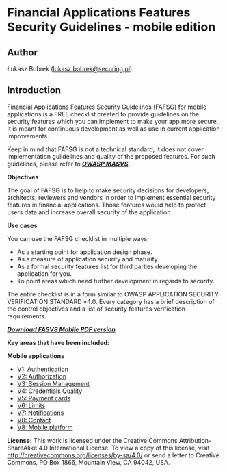 # Financial Applications Features Security Guidelines - mobile edition

## Author

Łukasz Bobrek (lukasz.bobrek@securing.pl)

## Introduction

Financial Applications Features Security Guidelines (FAFSG) for mobile applications is a FREE checklist created to provide guidelines on the security features  which you can implement to make your app more secure. It is meant for continuous development as well as use in current application improvements.

Keep in mind that FAFSG is not a technical standard, it does not cover implementation guildelines and quality of the proposed features. For such guidelines, please refer to [___OWASP MASVS___](https://github.com/OWASP/owasp-masvs).

**Objectives**

The goal of FAFSG is to help to make security decisions for developers, architects, reviewers and vendors in order to implement essential security features in financial applications. Those features would help to protect users data and increase overall security of the application. 

**Use cases**

You can use the FAFSG checklist in multiple ways:
- As a starting point for application design phase.
- As a measure of application security and maturity.
- As a formal security features list for third parties developing the application for you.
- To point areas which need further development in regards to security.

The entire checklist is in a form similar to OWASP APPLICATION SECURITY VERIFICATION STANDARD v4.0.
Every category has a brief description of the control objectives and a list of security features verification requirements.

[___Download FASVS Mobile PDF version___](../FAFSG_2021_ver1.pdf)

**Key areas that have been included:**

**Mobile applications**
* [V1: Authentication](0x00-Introduction.md)
* [V2: Authorization](0x01-Authentication.md)
* [V3: Session Management](0x03-Session-management.md)
* [V4: Credentials Quality](0x04-Credentials-quality.md)
* [V5: Payment cards](0x05-Paymen-cards.md)
* [V6: Limits](0x06-Limits.md)
* [V7: Notifications](0x07-Notifications.md)
* [V8: Contact](0x08-Contact.md)
* [V8: Mobile platform](0x09-Mobile-platform.md)

**License:**
This work is licensed under the Creative Commons Attribution-ShareAlike 4.0 International License.  To view a copy of this license, visit http://creativecommons.org/licenses/by-sa/4.0/ or send a letter to Creative Commons, PO Box 1866, Mountain View, CA 94042, USA.
